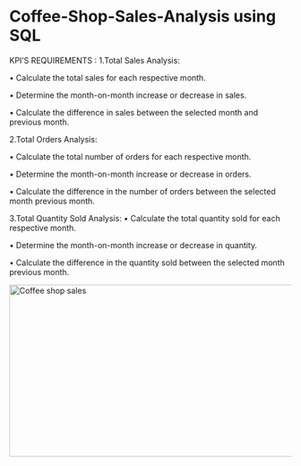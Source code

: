 # Coffee-Shop-Sales-Analysis using SQL

KPI’S REQUIREMENTS :
1.Total Sales Analysis:

•	Calculate the total sales for each respective month.

•	Determine the month-on-month increase or decrease in sales.

•	Calculate the difference in sales between the selected month and previous month.

2.Total Orders Analysis:

•	Calculate the total number of orders for each respective month.

•	Determine the month-on-month increase or decrease in orders.

•	Calculate the difference in the number  of orders between the selected month previous month.

3.Total Quantity Sold Analysis:
•	Calculate the total quantity sold for each respective month.

•	Determine the month-on-month increase or decrease in quantity.

•	Calculate the difference in the quantity sold between the selected month previous month.

<img width="627" height="307" alt="Coffee shop sales" src="https://github.com/user-attachments/assets/387bed08-4b9d-4871-af29-b8883cb7d568" />

